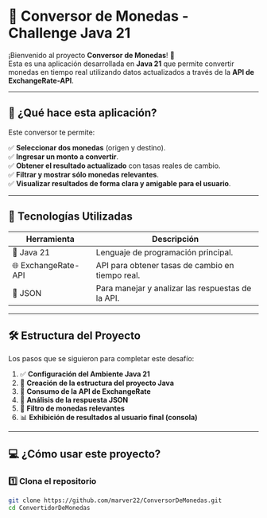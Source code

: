 # 💱 Conversor de Monedas - Challenge Java 21

¡Bienvenido al proyecto **Conversor de Monedas**! 🚀  
Esta es una aplicación desarrollada en **Java 21** que permite convertir monedas en tiempo real utilizando datos actualizados a través de la **API de ExchangeRate-API**.

---

## 🧠 ¿Qué hace esta aplicación?

Este conversor te permite:

✅ **Seleccionar dos monedas** (origen y destino).  
✅ **Ingresar un monto a convertir**.  
✅ **Obtener el resultado actualizado** con tasas reales de cambio.  
✅ **Filtrar y mostrar sólo monedas relevantes**.  
✅ **Visualizar resultados de forma clara y amigable para el usuario**.

---

## 🔧 Tecnologías Utilizadas

| Herramienta | Descripción |
|-------------|-------------|
| 🧪 Java 21   | Lenguaje de programación principal. |
| 🌐 ExchangeRate-API | API para obtener tasas de cambio en tiempo real. |
| 🧰 JSON      | Para manejar y analizar las respuestas de la API. |

---

## 🛠️ Estructura del Proyecto

Los pasos que se siguieron para completar este desafío:

1. ✅ **Configuración del Ambiente Java 21**
2. 📁 **Creación de la estructura del proyecto Java**
3. 🔌 **Consumo de la API de ExchangeRate**
4. 🧮 **Análisis de la respuesta JSON**
5. 🔎 **Filtro de monedas relevantes**
6. 📊 **Exhibición de resultados al usuario final (consola)**

---

## 💻 ¿Cómo usar este proyecto?

### 1️⃣ Clona el repositorio
```bash
git clone https://github.com/marver22/ConversorDeMonedas.git
cd ConvertidorDeMonedas
